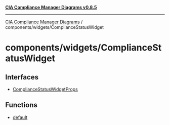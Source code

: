 [**CIA Compliance Manager Diagrams v0.8.5**](../../../README.md)

***

[CIA Compliance Manager Diagrams](../../../modules.md) / components/widgets/ComplianceStatusWidget

# components/widgets/ComplianceStatusWidget

## Interfaces

- [ComplianceStatusWidgetProps](interfaces/ComplianceStatusWidgetProps.md)

## Functions

- [default](functions/default.md)
